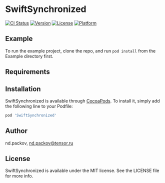 # SwiftSynchronized

[![CI Status](http://img.shields.io/travis/nd.packov/SwiftSynchronized.svg?style=flat)](https://travis-ci.org/nd.packov/SwiftSynchronized)
[![Version](https://img.shields.io/cocoapods/v/SwiftSynchronized.svg?style=flat)](http://cocoapods.org/pods/SwiftSynchronized)
[![License](https://img.shields.io/cocoapods/l/SwiftSynchronized.svg?style=flat)](http://cocoapods.org/pods/SwiftSynchronized)
[![Platform](https://img.shields.io/cocoapods/p/SwiftSynchronized.svg?style=flat)](http://cocoapods.org/pods/SwiftSynchronized)

## Example

To run the example project, clone the repo, and run `pod install` from the Example directory first.

## Requirements

## Installation

SwiftSynchronized is available through [CocoaPods](http://cocoapods.org). To install
it, simply add the following line to your Podfile:

```ruby
pod 'SwiftSynchronized'
```

## Author

nd.packov, nd.packov@tensor.ru

## License

SwiftSynchronized is available under the MIT license. See the LICENSE file for more info.
